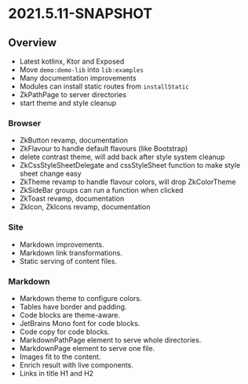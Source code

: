 # 2021.5.11-SNAPSHOT

## Overview

* Latest kotlinx, Ktor and Exposed
* Move `demo:demo-lib` into `lib:examples`
* Many documentation improvements
* Modules can install static routes from `installStatic`
* ZkPathPage to server directories
* start theme and style cleanup

### Browser

* ZkButton revamp, documentation
* ZkFlavour to handle default flavours (like Bootstrap)
* delete contrast theme, will add back after style system cleanup
* ZkCssStyleSheetDelegate and cssStyleSheet function to make style sheet change easy
* ZkTheme revamp to handle flavour colors, will drop ZkColorTheme
* ZkSideBar groups can run a function when clicked
* ZkToast revamp, documentation
* ZkIcon, ZkIcons revamp, documentation

### Site

* Markdown improvements.
* Markdown link transformations.
* Static serving of content files.

### Markdown

* Markdown theme to configure colors.
* Tables have border and padding.
* Code blocks are theme-aware.
* JetBrains Mono font for code blocks.
* Code copy for code blocks.
* MarkdownPathPage element to serve whole directories.
* MarkdownPage element to serve one file.
* Images fit to the content.
* Enrich result with live components.
* Links in title H1 and H2
